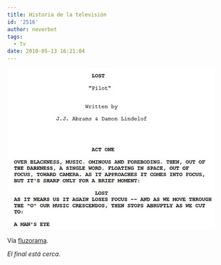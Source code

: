 ```yaml
---
title: Historia de la televisión
id: '2516'
author: neverbot
tags:
  - tv
date: 2010-05-13 16:21:04
---
```


![201005131620.jpg](./historia-de-la-television/201005131620.jpg)

Vía [fluzorama](http://fluzo.tumblr.com/post/589672332/lost).

_El final está cerca_.
